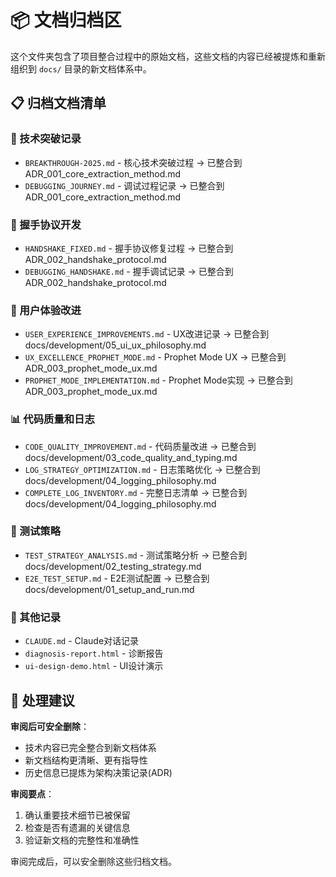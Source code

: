 # 📦 文档归档区

这个文件夹包含了项目整合过程中的原始文档，这些文档的内容已经被提炼和重新组织到 `docs/` 目录的新文档体系中。

## 📋 归档文档清单

### 🔬 技术突破记录

- `BREAKTHROUGH-2025.md` - 核心技术突破过程 → 已整合到 ADR_001_core_extraction_method.md
- `DEBUGGING_JOURNEY.md` - 调试过程记录 → 已整合到 ADR_001_core_extraction_method.md

### 🤝 握手协议开发

- `HANDSHAKE_FIXED.md` - 握手协议修复过程 → 已整合到 ADR_002_handshake_protocol.md
- `DEBUGGING_HANDSHAKE.md` - 握手调试记录 → 已整合到 ADR_002_handshake_protocol.md

### 🎨 用户体验改进

- `USER_EXPERIENCE_IMPROVEMENTS.md` - UX改进记录 → 已整合到 docs/development/05_ui_ux_philosophy.md
- `UX_EXCELLENCE_PROPHET_MODE.md` - Prophet Mode UX → 已整合到 ADR_003_prophet_mode_ux.md
- `PROPHET_MODE_IMPLEMENTATION.md` - Prophet Mode实现 → 已整合到 ADR_003_prophet_mode_ux.md

### 📊 代码质量和日志

- `CODE_QUALITY_IMPROVEMENT.md` - 代码质量改进 → 已整合到 docs/development/03_code_quality_and_typing.md
- `LOG_STRATEGY_OPTIMIZATION.md` - 日志策略优化 → 已整合到 docs/development/04_logging_philosophy.md
- `COMPLETE_LOG_INVENTORY.md` - 完整日志清单 → 已整合到 docs/development/04_logging_philosophy.md

### 🧪 测试策略

- `TEST_STRATEGY_ANALYSIS.md` - 测试策略分析 → 已整合到 docs/development/02_testing_strategy.md
- `E2E_TEST_SETUP.md` - E2E测试配置 → 已整合到 docs/development/01_setup_and_run.md

### 📝 其他记录

- `CLAUDE.md` - Claude对话记录
- `diagnosis-report.html` - 诊断报告
- `ui-design-demo.html` - UI设计演示

## 🔄 处理建议

**审阅后可安全删除**：

- 技术内容已完全整合到新文档体系
- 新文档结构更清晰、更有指导性
- 历史信息已提炼为架构决策记录(ADR)

**审阅要点**：

1. 确认重要技术细节已被保留
2. 检查是否有遗漏的关键信息
3. 验证新文档的完整性和准确性

审阅完成后，可以安全删除这些归档文档。
